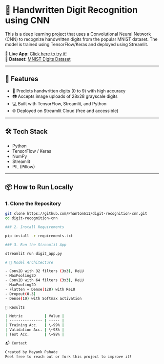 # 🧠 Handwritten Digit Recognition using CNN

This is a deep learning project that uses a Convolutional Neural Network (CNN) to recognize handwritten digits from the popular MNIST dataset. The model is trained using TensorFlow/Keras and deployed using Streamlit.

🔗 **Live App**: [Click here to try it!](https://your-streamlit-app-link)  
📁 **Dataset**: [MNIST Digits Dataset](http://yann.lecun.com/exdb/mnist/)

---

## 🚀 Features

- 🎯 Predicts handwritten digits (0 to 9) with high accuracy
- 📷 Accepts image uploads of 28x28 grayscale digits
- 💻 Built with TensorFlow, Streamlit, and Python
- 🌐 Deployed on Streamlit Cloud (free and accessible)

---

## 🛠️ Tech Stack

- Python
- TensorFlow / Keras
- NumPy
- Streamlit
- PIL (Pillow)

---

## 📦 How to Run Locally

### 1. Clone the Repository

```bash
git clone https://github.com/Phantom611/digit-recognition-cnn.git
cd digit-recognition-cnn

### 2. Install Requirements

pip install -r requirements.txt

### 3. Run the Streamlit App

streamlit run digit_app.py

# 🧠 Model Architecture

- Conv2D with 32 filters (3x3), ReLU
- MaxPooling2D
- Conv2D with 64 filters (3x3), ReLU
- MaxPooling2D
- Flatten + Dense(128) with ReLU
- Dropout(0.3)
- Dense(10) with Softmax activation

🧪 Results

| Metric          | Value |
| --------------- | ----- |
| Training Acc.   | \~99% |
| Validation Acc. | \~98% |
| Test Acc.       | \~98% |

📬 Contact

Created by Mayank Pahade
Feel free to reach out or fork this project to improve it!
